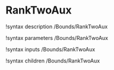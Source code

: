 <!-- MOOSE Documentation Stub: Remove this when content is added. -->

# RankTwoAux
!syntax description /Bounds/RankTwoAux

!syntax parameters /Bounds/RankTwoAux

!syntax inputs /Bounds/RankTwoAux

!syntax children /Bounds/RankTwoAux
